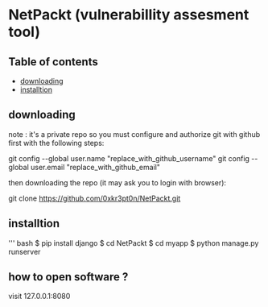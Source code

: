 # NetPackt (vulnerabillity assesment tool)

## Table of contents
- [downloading](#downloading)
- [installtion](#installtion)

## downloading

note : it's a private repo so you must configure and authorize git with github first with the following steps:

git config --global user.name "replace_with_github_username"
git config --global user.email "replace_with_github_email"

then downloading the repo (it may ask you to login with browser):

git clone https://github.com/0xkr3pt0n/NetPackt.git

## installtion
''' bash
$ pip install django
$ cd NetPackt
$ cd myapp
$ python manage.py runserver

## how to open software ?

visit 127.0.0.1:8080


